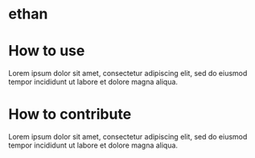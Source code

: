 # ethan
<h1>How to use</h1>
Lorem ipsum dolor sit amet, consectetur adipiscing elit, sed do eiusmod tempor incididunt ut labore et dolore magna aliqua.

<h1>How to contribute</h1>
Lorem ipsum dolor sit amet, consectetur adipiscing elit, sed do eiusmod tempor incididunt ut labore et dolore magna aliqua.
